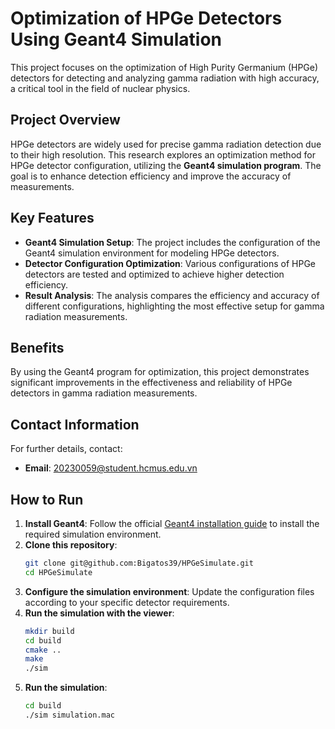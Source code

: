 # Optimization of HPGe Detectors Using Geant4 Simulation

This project focuses on the optimization of High Purity Germanium (HPGe) detectors for detecting and analyzing gamma radiation with high accuracy, a critical tool in the field of nuclear physics.

## Project Overview

HPGe detectors are widely used for precise gamma radiation detection due to their high resolution. This research explores an optimization method for HPGe detector configuration, utilizing the **Geant4 simulation program**. The goal is to enhance detection efficiency and improve the accuracy of measurements.

## Key Features

- **Geant4 Simulation Setup**: The project includes the configuration of the Geant4 simulation environment for modeling HPGe detectors.
- **Detector Configuration Optimization**: Various configurations of HPGe detectors are tested and optimized to achieve higher detection efficiency.
- **Result Analysis**: The analysis compares the efficiency and accuracy of different configurations, highlighting the most effective setup for gamma radiation measurements.

## Benefits

By using the Geant4 program for optimization, this project demonstrates significant improvements in the effectiveness and reliability of HPGe detectors in gamma radiation measurements.

## Contact Information

For further details, contact:
- **Email**: 20230059@student.hcmus.edu.vn

## How to Run

1. **Install Geant4**: Follow the official [Geant4 installation guide](https://geant4.web.cern.ch/support/download) to install the required simulation environment.
2. **Clone this repository**:
    ```bash
    git clone git@github.com:Bigatos39/HPGeSimulate.git
    cd HPGeSimulate
    ```
3. **Configure the simulation environment**: Update the configuration files according to your specific detector requirements.
4. **Run the simulation with the viewer**:
    ```bash
    mkdir build
    cd build
    cmake ..
    make
    ./sim 
    ```
5. **Run the simulation**:
    ```bash
    cd build
    ./sim simulation.mac
    ```
